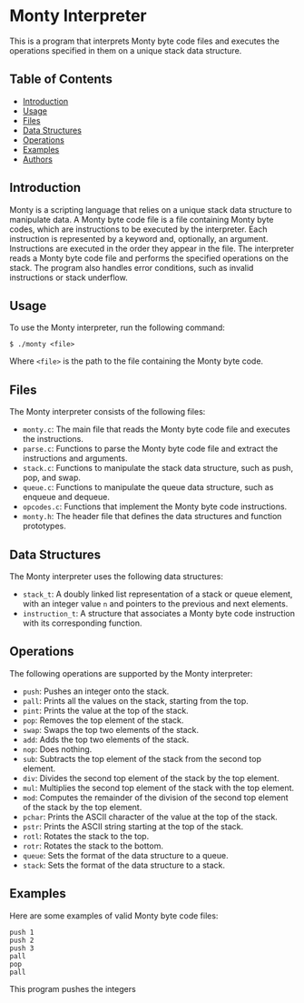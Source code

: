 # Monty Interpreter

This is a program that interprets Monty byte code files and executes the operations specified in them on a unique stack data structure.

## Table of Contents

- [Introduction](#introduction)
- [Usage](#usage)
- [Files](#files)
- [Data Structures](#data-structures)
- [Operations](#operations)
- [Examples](#examples)
- [Authors](#authors)

## Introduction

Monty is a scripting language that relies on a unique stack data structure to manipulate data. A Monty byte code file is a file containing Monty byte codes, which are instructions to be executed by the interpreter. Each instruction is represented by a keyword and, optionally, an argument. Instructions are executed in the order they appear in the file. The interpreter reads a Monty byte code file and performs the specified operations on the stack. The program also handles error conditions, such as invalid instructions or stack underflow.

## Usage

To use the Monty interpreter, run the following command:

```
$ ./monty <file>
```

Where `<file>` is the path to the file containing the Monty byte code.

## Files

The Monty interpreter consists of the following files:

- `monty.c`: The main file that reads the Monty byte code file and executes the instructions.
- `parse.c`: Functions to parse the Monty byte code file and extract the instructions and arguments.
- `stack.c`: Functions to manipulate the stack data structure, such as push, pop, and swap.
- `queue.c`: Functions to manipulate the queue data structure, such as enqueue and dequeue.
- `opcodes.c`: Functions that implement the Monty byte code instructions.
- `monty.h`: The header file that defines the data structures and function prototypes.

## Data Structures

The Monty interpreter uses the following data structures:

- `stack_t`: A doubly linked list representation of a stack or queue element, with an integer value `n` and pointers to the previous and next elements.
- `instruction_t`: A structure that associates a Monty byte code instruction with its corresponding function.

## Operations

The following operations are supported by the Monty interpreter:

- `push`: Pushes an integer onto the stack.
- `pall`: Prints all the values on the stack, starting from the top.
- `pint`: Prints the value at the top of the stack.
- `pop`: Removes the top element of the stack.
- `swap`: Swaps the top two elements of the stack.
- `add`: Adds the top two elements of the stack.
- `nop`: Does nothing.
- `sub`: Subtracts the top element of the stack from the second top element.
- `div`: Divides the second top element of the stack by the top element.
- `mul`: Multiplies the second top element of the stack with the top element.
- `mod`: Computes the remainder of the division of the second top element of the stack by the top element.
- `pchar`: Prints the ASCII character of the value at the top of the stack.
- `pstr`: Prints the ASCII string starting at the top of the stack.
- `rotl`: Rotates the stack to the top.
- `rotr`: Rotates the stack to the bottom.
- `queue`: Sets the format of the data structure to a queue.
- `stack`: Sets the format of the data structure to a stack.

## Examples

Here are some examples of valid Monty byte code files:

```
push 1
push 2
push 3
pall
pop
pall
```

This program pushes the integers
